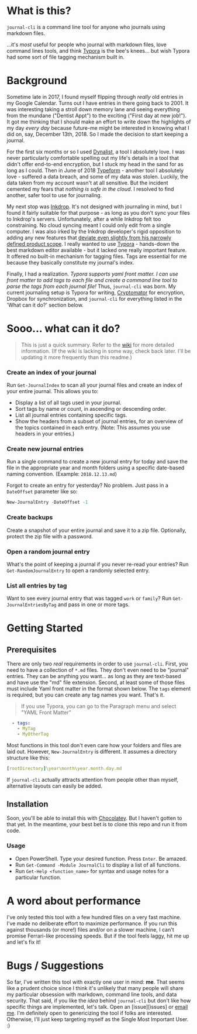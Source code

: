 # What is this?

`journal-cli` is a command line tool for anyone who journals using markdown files. 

...it's _most_ useful for people who journal with markdown files, love command lines tools, and think [Typora](https://typora.io/) is the bee's knees... but wish Typora had some sort of file tagging mechanism built in. 

# Background

Sometime late in 2017, I found myself flipping through _really_ old entries in my Google Calendar. Turns out I have entries in there going back to 2001. It was interesting taking a stroll down memory lane and seeing everything from the mundane ("Dentist Appt") to the exciting ("First day at new job!"). It got me thinking that I should make an effort to write down the highlights of my day _every day_ because future-me might be interested in knowing what I did on, say, December 13th, 2018. So I made the decision to start keeping a journal. 

For the first six months or so I used [Dynalist][dl], a tool I absolutely love. I was never particularly comfortable spelling out my life's details in a tool that didn't offer end-to-end encryption, but I stuck my head in the sand for as long as I could. Then in June of 2018 [Typeform][tf] - another tool I absolutely love - suffered a data breach, and some of my data was stolen. Luckily, the data taken from my account wasn't at all sensitive. But the incident cemented my fears that _nothing is safe in the cloud_. I resolved to find another, safer tool to use for journaling. 

My next stop was [Inkdrop][id]. It's not designed with journaling in mind, but I found it fairly suitable for that purpose - as long as you don't sync your files to Inkdrop's servers. Unfortunately, after a while Inkdrop felt too constraining. No cloud syncing meant I could only edit from a single computer. I was also irked by the Inkdrop developer's rigid opposition to adding any new features that [deviate even slightly from his narrowly defined product scope][id-journal]. I really wanted to use [Typora](https://typora.io/) - hands-down the best markdown editor available - but it lacked one really important feature. It offered no built-in mechanism for tagging files. Tags are essential for me because they basically constitute my journal's index.  

Finally, I had a realization. *Typora supports yaml front matter. I can use front matter to add tags to each file and create a command line tool to parse the tags from each journal file!* Thus, `journal-cli` was born. My current journaling setup is Typora for writing, [Cryptomator](https://cryptomator.org/) for encryption, Dropbox for synchronization, and `journal-cli`  for everything listed in the 'What can it do?' section below.

# Sooo... what can it do? 

> This is just a quick summary. Refer to the [wiki](https://github.com/refactorsaurusrex/journal-cli/wiki) for more detailed information. (If the wiki is lacking in some way, check back later. I'll be updating it more frequently than this readme.)

### Create an index of your journal

Run `Get-JournalIndex` to scan all your journal files and create an index of your entire journal. This allows you to:

- Display a list of all tags used in your journal.
- Sort tags by name or count, in ascending or descending order.
- List all journal entries containing specific tags.
- Show the headers from a subset of journal entries, for an overview of the topics contained in each entry. (Note: This assumes you use headers in your entries.)

### Create new journal entries

Run a single command to create a new journal entry for today and save the file in the appropriate year and month folders using a specific date-based naming convention. (Example: `2018.12.13.md`) 

Forgot to create an entry for yesterday? No problem. Just pass in a `DateOffset` parameter like so:

```powershell
New-JournalEntry -DateOffset -1
```

### Create backups

Create a snapshot of your entire journal and save it to a zip file. Optionally, protect the zip file with a password.

### Open a random journal entry

What's the point of keeping a journal if you never re-read your entries? Run `Get-RandomJournalEntry` to open a randomly selected entry.

### List all entries by tag

Want to see every journal entry that was tagged `work` or `family`? Run `Get-JournalEntriesByTag` and pass in one or more tags.

# Getting Started

## Prerequisites

There are only two _real_ requirements in order to use `journal-cli`. First, you need to have a collection of `*.md` files.  They don't even need to be "journal" entries. They can be anything you want... as long as they are text-based and have use the "md" file extension. Second, at least some of those files must include Yaml front matter in the format shown below. The `tags` element is required, but you can create any tag names you want. That's it. 

> If you use Typora, you can go to the Paragraph menu and select "YAML Front Matter"

```yaml
  - tags:
    - MyTag
    - MyOtherTag
```

Most functions in this tool don't even care how your folders and files are laid out. However, `New-JournalEntry` is different. It assumes a directory structure like this:

```yaml
[rootDirectory]\year\month\year.month.day.md
```

If `journal-cli` actually attracts attention from people other than myself, alternative layouts can easily be added. 

## Installation

Soon, you'll be able to install this with [Chocolatey](https://chocolatey.org/). But I haven't gotten to that yet. In the meantime, your best bet is to clone this repo and run it from code. 

### Usage

- Open PowerShell. Type your desired function. Press `Enter`. Be amazed.
- Run `Get-Command -Module JournalCli` to display a list of all functions. 
- Run `Get-Help <function_name>` for syntax and usage notes for a particular function.

# A word about performance

I've only tested this tool with a few hundred files on a very fast machine. I've made no deliberate effort to maximize performance. If you run this against thousands (or more!) files and/or on a slower machine, I can't promise Ferrari-like processing speeds. But if the tool feels laggy, hit me up and let's fix it!

# Bugs / Suggestions

So far, I've written this tool with exactly one user in mind: **me**. That seems like a prudent choice since I think it's unlikely that many people will share my particular obsession with markdown, command line tools, and data security. That said, if you like the _idea_ behind `journal-cli` but don't like how specific things are implemented, let's talk. Open an [issue][issues] or [email me][profile]. I'm definitely open to genericizing the tool if folks are interested. Otherwise, I'll just keep targeting myself as the Single Most Important User. :)

[dl]: https://dynalist.io/
[tf]: https://www.typeform.com/
[id]: https://inkdrop.app/
[id-journal]: https://forum.inkdrop.app/t/save-the-currently-selected-notebook/883/6
[issues:]: https://github.com/refactorsaurusrex/journal-cli/issues
[profile]: https://github.com/refactorsaurusrex